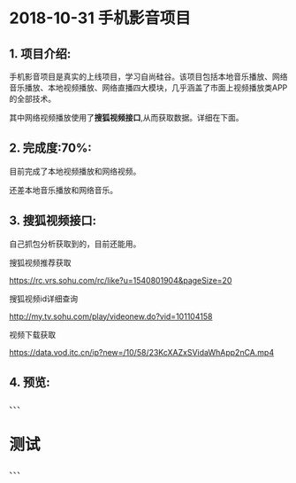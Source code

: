
# 2018-10-31 手机影音项目

 ## 1. 项目介绍:
手机影音项目是真实的上线项目，学习自尚硅谷。该项目包括本地音乐播放、网络音乐播放、本地视频播放、网络直播四大模块，几乎涵盖了市面上视频播放类APP的全部技术。

其中网络视频播放使用了**搜狐视频接口**,从而获取数据。详细在下面。


  ## 2. 完成度:70%:
目前完成了本地视频播放和网络视频。

还差本地音乐播放和网络音乐。

 ## 3. 搜狐视频接口:
 
 自己抓包分析获取到的，目前还能用。 
 
 搜狐视频推荐获取

https://rc.vrs.sohu.com/rc/like?u=1540801904&pageSize=20

搜狐视频id详细查询

http://my.tv.sohu.com/play/videonew.do?vid=101104158

视频下载获取

https://data.vod.itc.cn/ip?new=/10/58/23KcXAZxSVidaWhApp2nCA.mp4

## 4. 预览: 

、、、

<h1>测试</h1>
、、、


